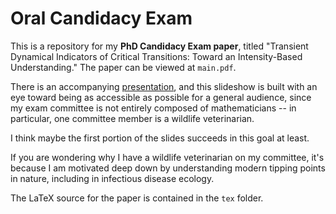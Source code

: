 # Oral Candidacy Exam

This is a repository for my **PhD Candidacy Exam paper**, titled "Transient Dynamical Indicators of Critical Transitions: Toward an Intensity-Based Understanding." The paper can be viewed at `main.pdf`. 

There is an accompanying [presentation](https://drive.google.com/file/d/1qmrwkfHIxTyP_O1UuHejmaE_B-9Rr1Eq/view?usp=sharing), and this slideshow is built with an eye toward being as accessible as possible for a general audience, since my exam committee is not entirely composed of mathematicians -- in particular, one committee member is a wildlife veterinarian. 

I think maybe the first portion of the slides succeeds in this goal at least.

If you are wondering why I have a wildlife veterinarian on my committee, it's because I am motivated deep down by understanding modern tipping points in nature, including in infectious disease ecology.

The LaTeX source for the paper is contained in the `tex` folder.
